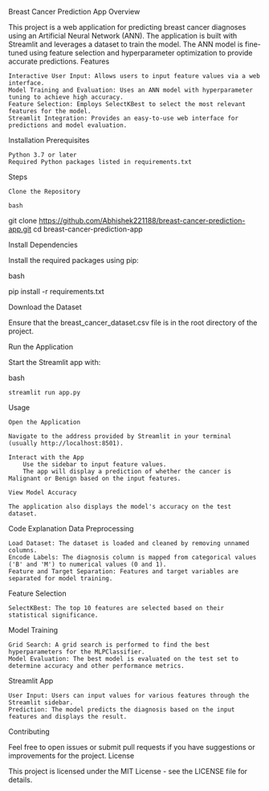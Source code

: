 Breast Cancer Prediction App
Overview

This project is a web application for predicting breast cancer diagnoses using an Artificial Neural Network (ANN). The application is built with Streamlit and leverages a dataset to train the model. The ANN model is fine-tuned using feature selection and hyperparameter optimization to provide accurate predictions.
Features

    Interactive User Input: Allows users to input feature values via a web interface.
    Model Training and Evaluation: Uses an ANN model with hyperparameter tuning to achieve high accuracy.
    Feature Selection: Employs SelectKBest to select the most relevant features for the model.
    Streamlit Integration: Provides an easy-to-use web interface for predictions and model evaluation.

Installation
Prerequisites

    Python 3.7 or later
    Required Python packages listed in requirements.txt

Steps

    Clone the Repository

    bash

git clone https://github.com/Abhishek221188/breast-cancer-prediction-app.git
cd breast-cancer-prediction-app

Install Dependencies

Install the required packages using pip:

bash

pip install -r requirements.txt

Download the Dataset

Ensure that the breast_cancer_dataset.csv file is in the root directory of the project.

Run the Application

Start the Streamlit app with:

bash

    streamlit run app.py

Usage

    Open the Application

    Navigate to the address provided by Streamlit in your terminal (usually http://localhost:8501).

    Interact with the App
        Use the sidebar to input feature values.
        The app will display a prediction of whether the cancer is Malignant or Benign based on the input features.

    View Model Accuracy

    The application also displays the model's accuracy on the test dataset.

Code Explanation
Data Preprocessing

    Load Dataset: The dataset is loaded and cleaned by removing unnamed columns.
    Encode Labels: The diagnosis column is mapped from categorical values ('B' and 'M') to numerical values (0 and 1).
    Feature and Target Separation: Features and target variables are separated for model training.

Feature Selection

    SelectKBest: The top 10 features are selected based on their statistical significance.

Model Training

    Grid Search: A grid search is performed to find the best hyperparameters for the MLPClassifier.
    Model Evaluation: The best model is evaluated on the test set to determine accuracy and other performance metrics.

Streamlit App

    User Input: Users can input values for various features through the Streamlit sidebar.
    Prediction: The model predicts the diagnosis based on the input features and displays the result.

Contributing

Feel free to open issues or submit pull requests if you have suggestions or improvements for the project.
License

This project is licensed under the MIT License - see the LICENSE file for details.
